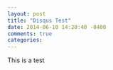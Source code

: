 ```yaml
---
layout: post
title: "Disqus Test"
date: 2014-06-10 14:20:40 -0400
comments: true
categories: 
---
```


This is a test
